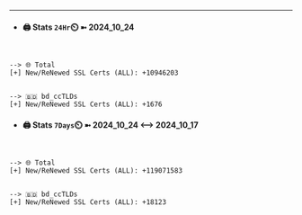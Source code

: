

---
- #### 🖨️ **Stats** `24Hr`⏲️ ➼ 2024_10_24
```console


--> 🌐 Total
[+] New/ReNewed SSL Certs (ALL): +10946203


--> 🇧🇩 bd_ccTLDs
[+] New/ReNewed SSL Certs (ALL): +1676

```

- #### 🖨️ **Stats** `7Days`⏲️ ➼ 2024_10_24 <--> 2024_10_17
```console


--> 🌐 Total
[+] New/ReNewed SSL Certs (ALL): +119071583


--> 🇧🇩 bd_ccTLDs
[+] New/ReNewed SSL Certs (ALL): +18123

```

